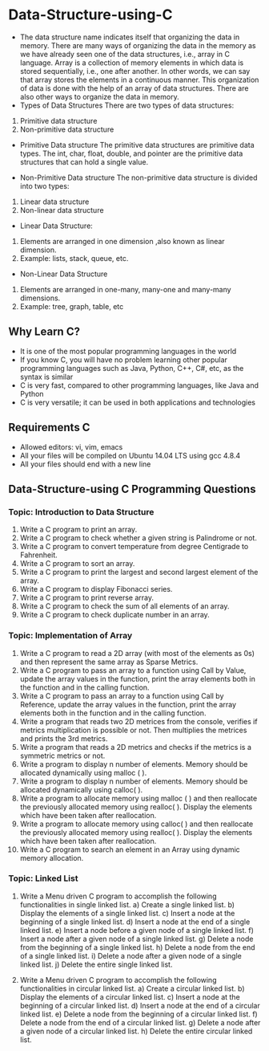 # Data-Structure-using-C
* The data structure name indicates itself that organizing the data in memory. There are many ways of organizing the data in the memory as we have already seen one of the data structures, i.e., array in C language. Array is a collection of memory elements in which data is stored sequentially, i.e., one after another. In other words, we can say that array stores the elements in a continuous manner. This organization of data is done with the help of an array of data structures. There are also other ways to organize the data in memory. 
* Types of Data Structures
There are two types of data structures:
 1. Primitive data structure
 2. Non-primitive data structure
* Primitive Data structure
The primitive data structures are primitive data types. The int, char, float, double, and pointer are the primitive data structures that can hold a single value.

* Non-Primitive Data structure
The non-primitive data structure is divided into two types:

1. Linear data structure
2. Non-linear data structure

* Linear Data Structure:
1. Elements are arranged in one dimension ,also known as linear dimension.
2.  Example: lists, stack, queue, etc.
* Non-Linear Data Structure
1. Elements are arranged in one-many, many-one and many-many dimensions.
2. Example: tree, graph, table, etc

## Why Learn C?

* It is one of the most popular programming languages in the world
* If you know C, you will have no problem learning other popular programming languages such as Java, Python, C++, C#, etc, as the syntax is similar
* C is very fast, compared to other programming languages, like Java and Python
* C is very versatile; it can be used in both applications and technologies

## Requirements C

* Allowed editors: vi, vim, emacs
* All your files will be compiled on Ubuntu 14.04 LTS using gcc 4.8.4
* All your files should end with a new line

## Data-Structure-using C Programming Questions
### Topic: Introduction to Data Structure

1. Write a C program to print an array.
2. Write a C program to check whether a given string is Palindrome or not.
3. Write a C program to convert temperature from degree Centigrade to Fahrenheit.
4. Write a C program to sort an array.
5. Write a C program to print the largest and second largest element of the array.
6. Write a C program to display Fibonacci series.
7. Write a C program to print reverse array.
8. Write a C program to check the sum of all elements of an array.
9. Write a C program to check duplicate number in an array.

### Topic: Implementation of Array

1. Write a C program to read a 2D array (with most of the elements as 0s) and then represent the same array as Sparse Metrics.
2. Write a C program to pass an array to a function using Call by Value, update the array values in the function, print the array elements both in the function and in the calling function.
3. Write a C program to pass an array to a function using Call by Reference, update the array values in the function, print the array elements both in the function and in the calling function.
4. Write a program that reads two 2D metrices from the console, verifies if metrics multiplication is possible or not. Then multiplies the metrices and prints the 3rd metrics.
5. Write a program that reads a 2D metrics and checks if the metrics is a symmetric metrics or not.
6. Write a program to display n number of elements. Memory should be allocated dynamically using malloc ( ).
7. Write a program to display n number of elements. Memory should be allocated dynamically using calloc( ).
8. Write a program to allocate memory using malloc ( ) and then reallocate the previously allocated memory using realloc( ). Display the elements which have been taken after reallocation.
9. Write a program to allocate memory using calloc( ) and then reallocate the previously allocated memory using realloc( ). Display the elements which have been taken after reallocation.
10. Write a C program to search an element in an Array using dynamic memory allocation.

### Topic: Linked List

1) Write a Menu driven C program to accomplish the following functionalities in single
linked list.
a) Create a single linked list.
b) Display the elements of a single linked list.
c) Insert a node at the beginning of a single linked list.
d) Insert a node at the end of a single linked list.
e) Insert a node before a given node of a single linked list.
f) Insert a node after a given node of a single linked list.
g) Delete a node from the beginning of a single linked list.
h) Delete a node from the end of a single linked list.
i) Delete a node after a given node of a single linked list.
j) Delete the entire single linked list.

2) Write a Menu driven C program to accomplish the following functionalities in circular
linked list.
a) Create a circular linked list.
b) Display the elements of a circular linked list.
c) Insert a node at the beginning of a circular linked list.
d) Insert a node at the end of a circular linked list.
e) Delete a node from the beginning of a circular linked list.
f) Delete a node from the end of a circular linked list.
g) Delete a node after a given node of a circular linked list.
h) Delete the entire circular linked list.
